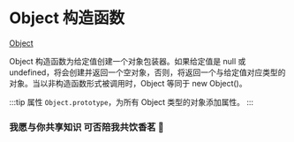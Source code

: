 # Object 构造函数

[Object](https://developer.mozilla.org/zh-CN/docs/Web/JavaScript/Reference/Global_Objects/Object)

Object 构造函数为给定值创建一个对象包装器。如果给定值是 null 或 undefined，将会创建并返回一个空对象，否则，将返回一个与给定值对应类型的对象。当以非构造函数形式被调用时，Object 等同于 new Object()。

:::tip
属性 `Object.prototype`，为所有 Object 类型的对象添加属性。
:::

### 我愿与你共享知识 可否陪我共饮香茗 :tea:

<img :src="$withBase('/assets/wxpay.png')" style="height:200px;margin-top:30px;margin-right:80px">
<img :src="$withBase('/assets/alipay.jpg')" style="height:200px;margin-top:30px;">
